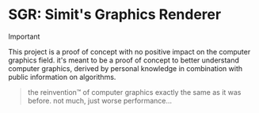 # SGR: Simit's Graphics Renderer


> [!IMPORTANT]  
> This project is a proof of concept with no positive impact on the computer graphics field. it's meant to be a proof of concept to better understand computer graphics, derived by personal knowledge in combination with public information on algorithms.


> the reinvention™ of computer graphics exactly the same as it was before. not much, just worse performance...
